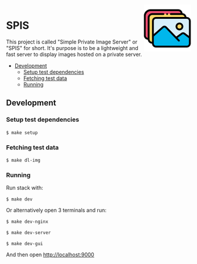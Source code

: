 <img align="right" width="128" height="128" src="logo.png">

<h1>SPIS</h1>

This project is called "Simple Private Image Server" or "SPIS" for short. It's purpose is to be a lightweight and fast server to display images hosted on a private server.

- [Development](#development)
  - [Setup test dependencies](#setup-test-dependencies)
  - [Fetching test data](#fetching-test-data)
  - [Running](#running)

## Development

### Setup test dependencies

```console
$ make setup
```

### Fetching test data

```console
$ make dl-img
```

### Running

Run stack with:

```console
$ make dev
```

Or alternatively open 3 terminals and run:

```console
$ make dev-nginx
```

```console
$ make dev-server
```

```console
$ make dev-gui
```

And then open [http://localhost:9000](http://localhost:9000)